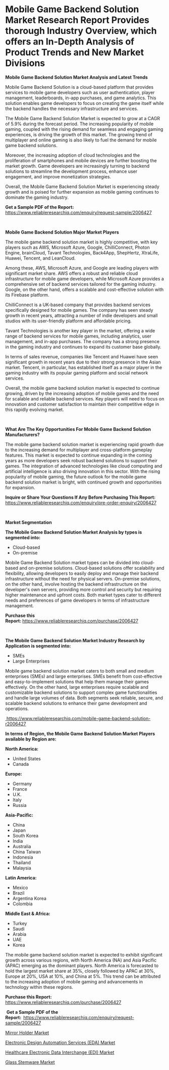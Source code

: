 <p><h1>Mobile Game Backend Solution Market Research Report Provides thorough Industry Overview, which offers an In-Depth Analysis of Product Trends and New Market Divisions</h1></p><p><strong>Mobile Game Backend Solution Market Analysis and Latest Trends</strong></p>
<p><p>Mobile Game Backend Solution is a cloud-based platform that provides services to mobile game developers such as user authentication, player management, leaderboards, in-app purchases, and game analytics. This solution enables game developers to focus on creating the game itself while the backend handles the necessary infrastructure and services.</p><p>The Mobile Game Backend Solution Market is expected to grow at a CAGR of 5.9% during the forecast period. The increasing popularity of mobile gaming, coupled with the rising demand for seamless and engaging gaming experiences, is driving the growth of this market. The growing trend of multiplayer and online gaming is also likely to fuel the demand for mobile game backend solutions.</p><p>Moreover, the increasing adoption of cloud technologies and the proliferation of smartphones and mobile devices are further boosting the market growth. Game developers are increasingly turning to backend solutions to streamline the development process, enhance user engagement, and improve monetization strategies.</p><p>Overall, the Mobile Game Backend Solution Market is experiencing steady growth and is poised for further expansion as mobile gaming continues to dominate the gaming industry.</p></p>
<p><strong>Get a Sample PDF of the Report:&nbsp;</strong> <a href="https://www.reliableresearchiq.com/enquiry/request-sample/2006427">https://www.reliableresearchiq.com/enquiry/request-sample/2006427</a></p>
<p>&nbsp;</p>
<p><strong>Mobile Game Backend Solution Major Market Players</strong></p>
<p><p>The mobile game backend solution market is highly competitive, with key players such as AWS, Microsoft Azure, Google, ChilliConnect, Photon Engine, brainCloud, Tavant Technologies, Back4App, ShepHertz, XtraLife, Huawei, Tencent, and LeanCloud. </p><p>Among these, AWS, Microsoft Azure, and Google are leading players with significant market share. AWS offers a robust and reliable cloud infrastructure for mobile game developers, while Microsoft Azure provides a comprehensive set of backend services tailored for the gaming industry. Google, on the other hand, offers a scalable and cost-effective solution with its Firebase platform.</p><p>ChilliConnect is a UK-based company that provides backend services specifically designed for mobile games. The company has seen steady growth in recent years, attracting a number of indie developers and small studios with its user-friendly platform and affordable pricing.</p><p>Tavant Technologies is another key player in the market, offering a wide range of backend services for mobile games, including analytics, user management, and in-app purchases. The company has a strong presence in the gaming industry and continues to expand its customer base globally.</p><p>In terms of sales revenue, companies like Tencent and Huawei have seen significant growth in recent years due to their strong presence in the Asian market. Tencent, in particular, has established itself as a major player in the gaming industry with its popular gaming platform and social network services.</p><p>Overall, the mobile game backend solution market is expected to continue growing, driven by the increasing adoption of mobile games and the need for scalable and reliable backend services. Key players will need to focus on innovation and customer satisfaction to maintain their competitive edge in this rapidly evolving market.</p></p>
<p>&nbsp;</p>
<p><strong>What Are The Key Opportunities For Mobile Game Backend Solution Manufacturers?</strong></p>
<p><p>The mobile game backend solution market is experiencing rapid growth due to the increasing demand for multiplayer and cross-platform gameplay features. This market is expected to continue expanding in the coming years as more developers seek robust backend solutions to support their games. The integration of advanced technologies like cloud computing and artificial intelligence is also driving innovation in this sector. With the rising popularity of mobile gaming, the future outlook for the mobile game backend solution market is bright, with continued growth and opportunities for expansion.</p></p>
<p><strong>Inquire or Share Your Questions If Any Before Purchasing This Report:</strong> <a href="https://www.reliableresearchiq.com/enquiry/pre-order-enquiry/2006427">https://www.reliableresearchiq.com/enquiry/pre-order-enquiry/2006427</a></p>
<p>&nbsp;</p>
<p><strong>Market Segmentation</strong></p>
<p><strong>The Mobile Game Backend Solution Market Analysis by types is segmented into:</strong></p>
<p><ul><li>Cloud-based</li><li>On-premise</li></ul></p>
<p><p>Mobile Game Backend Solution market types can be divided into cloud-based and on-premise solutions. Cloud-based solutions offer scalability and flexibility, allowing developers to easily deploy and manage their backend infrastructure without the need for physical servers. On-premise solutions, on the other hand, involve hosting the backend infrastructure on the developer's own servers, providing more control and security but requiring higher maintenance and upfront costs. Both market types cater to different needs and preferences of game developers in terms of infrastructure management.</p></p>
<p><strong>Purchase this Report:&nbsp;</strong><a href="https://www.reliableresearchiq.com/purchase/2006427">https://www.reliableresearchiq.com/purchase/2006427</a></p>
<p>&nbsp;</p>
<p><strong>The Mobile Game Backend Solution Market Industry Research by Application is segmented into:</strong></p>
<p><ul><li>SMEs</li><li>Large Enterprises</li></ul></p>
<p><p>Mobile game backend solution market caters to both small and medium enterprises (SMEs) and large enterprises. SMEs benefit from cost-effective and easy-to-implement solutions that help them manage their games effectively. On the other hand, large enterprises require scalable and customizable backend solutions to support complex game functionalities and handle large volumes of data. Both segments seek reliable, secure, and scalable backend solutions to enhance their game development and operations.</p></p>
<p><a href="https://www.reliableresearchiq.com/mobile-game-backend-solution-r2006427">&nbsp;https://www.reliableresearchiq.com/mobile-game-backend-solution-r2006427</a></p>
<p><strong>In terms of Region, the Mobile Game Backend Solution Market Players available by Region are:</strong></p>
<p>
    <p> <strong> North America: </strong>
        <ul>
            <li>United States</li>
            <li>Canada</li>
        </ul>
        </p> 
    <p> <strong> Europe: </strong>
        <ul>
            <li>Germany</li>
            <li>France</li>
            <li>U.K.</li>
            <li>Italy</li>
            <li>Russia</li>
        </ul>
        </p> 
    <p> <strong> Asia-Pacific: </strong>
        <ul>
            <li>China</li>
            <li>Japan</li>
            <li>South Korea</li>
            <li>India</li>
            <li>Australia</li>
            <li>China Taiwan</li>
            <li>Indonesia</li>
            <li>Thailand</li>
            <li>Malaysia</li>
        </ul>
        </p> 
    <p> <strong> Latin America: </strong>
        <ul>
            <li>Mexico</li>
            <li>Brazil</li>
            <li>Argentina Korea</li>
            <li>Colombia</li>
        </ul>
        </p> 
    <p> <strong> Middle East & Africa: </strong>
        <ul>
            <li>Turkey</li>
            <li>Saudi</li>
            <li>Arabia</li>
            <li>UAE</li>
            <li>Korea</li>
        </ul>
    </p>
    </p>
<p><p>The mobile game backend solution market is expected to exhibit significant growth across various regions, with North America (NA) and Asia Pacific (APAC) emerging as the dominant players. North America is forecasted to hold the largest market share at 35%, closely followed by APAC at 30%, Europe at 20%, USA at 10%, and China at 5%. This trend can be attributed to the increasing adoption of mobile gaming and advancements in technology within these regions.</p></p>
<p><strong>Purchase this Report: </strong><a href="https://www.reliableresearchiq.com/purchase/2006427">https://www.reliableresearchiq.com/purchase/2006427</a></p>
<p>&nbsp;<strong>Get a Sample PDF of the Report:&nbsp;&nbsp;</strong><a href="https://www.reliableresearchiq.com/enquiry/request-sample/2006427">https://www.reliableresearchiq.com/enquiry/request-sample/2006427</a></p>
<p><strong></strong></p>
<p><p><a href="https://medium.com/@nyahmertz1936/global-mirror-holder-market-sector-types-applications-market-player-strategies-regional-growth-2e51e68d6b85">Mirror Holder Market</a></p><p><a href="https://github.com/gulaimolin/Market-Research-Report-List-5/blob/main/electronic-design-automation-services-eda-market.md">Electronic Design Automation Services (EDA) Market</a></p><p><a href="https://github.com/RoccoManning/Market-Research-Report-List-6/blob/main/healthcare-electronic-data-interchange-edi-market.md">Healthcare Electronic Data Interchange (EDI) Market</a></p><p><a href="https://medium.com/@neilrogers69/glass-stemware-market-size-is-growing-at-cagr-of-11-and-this-report-covers-analysis-by-type-cb9dd3232af1">Glass Stemware Market</a></p></p>